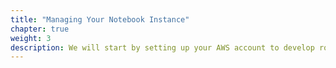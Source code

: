 ```yaml
---
title: "Managing Your Notebook Instance"
chapter: true
weight: 3
description: We will start by setting up your AWS account to develop robot applications with AWS RoboMaker. 
---
```


